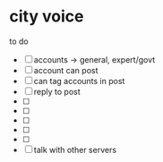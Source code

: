 # city voice

to do

- [ ] accounts -> general, expert/govt
- [ ] account can post
- [ ] can tag accounts in post
- [ ] reply to post
- [ ] 
- [ ] 
- [ ] 
- [ ] 
- [ ] 
- [ ] talk with other servers